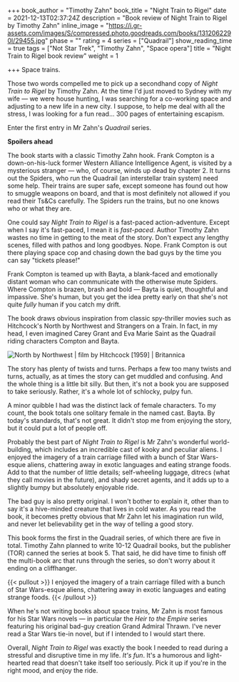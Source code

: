 +++
book_author = "Timothy Zahn"
book_title = "Night Train to Rigel"
date = 2021-12-13T02:37:24Z
description = "Book review of Night Train to Rigel by Timothy Zahn"
inline_image = "https://i.gr-assets.com/images/S/compressed.photo.goodreads.com/books/1312062290l/29455.jpg"
phase = ""
rating = 4
series = ["Quadrail"]
show_reading_time = true
tags = ["Not Star Trek", "Timothy Zahn", "Space opera"]
title = "Night Train to Rigel book review"
weight = 1

+++
Space trains.

Those two words compelled me to pick up a secondhand copy of _Night Train to Rigel_ by Timothy Zahn. At the time I'd just moved to Sydney with my wife — we were house hunting, I was searching for a co-working space and adjusting to a new life in a new city. I suppose, to help me deal with all the stress, I was looking for a fun read... 300 pages of entertaining escapism.

Enter the first entry in Mr Zahn's _Quadrail_ series.

**Spoilers ahead**

<!--more-->

The book starts with a classic Timothy Zahn hook. Frank Compton is a down-on-his-luck former Western Alliance Intelligence Agent, is visited by a mysterious stranger — who, of course, winds up dead by chapter 2. It turns out the Spiders, who run the Quadrail (an interstellar train system) need some help. Their trains are super safe, except someone has found out how to smuggle weapons on board, and that is most definitely not allowed if you read their Ts&Cs carefully. The Spiders run the trains, but no one knows who or what they are.

One could say _Night Train to Rigel_ is a fast-paced action-adventure. Except when I say it's fast-paced, I mean it is _fast-paced_. Author Timothy Zahn wastes no time in getting to the meat of the story. Don't expect any lengthy scenes, filled with pathos and long goodbyes. Nope. Frank Compton is out there playing space cop and chasing down the bad guys by the time you can say "tickets please!"

Frank Compton is teamed up with Bayta, a blank-faced and emotionally distant woman who can communicate with the otherwise mute Spiders. Where Compton is brazen, brash and bold — Bayta is quiet, thoughtful and impassive. She's human, but you get the idea pretty early on that she's not quite _fully_ human if you catch my drift.

The book draws obvious inspiration from classic spy-thriller movies such as Hitchcock's North by Northwest and Strangers on a Train. In fact, in my head, I even imagined Carey Grant and Eva Marie Saint as the Quadrail riding characters Compton and Bayta.

![North by Northwest | film by Hitchcock \[1959\] | Britannica](https://cdn.britannica.com/00/176700-050-E8006364/Cary-Grant-North-Northwest-Eva-Marie-Saint.jpg "Frank and Bayta, is that you?")

The story has plenty of twists and turns. Perhaps a few too many twists and turns, actually, as at times the story can get muddled and confusing. And the whole thing is a little bit silly. But then, it's not a book you are supposed to take seriously. Rather, it's a whole lot of schlocky, pulpy fun.

A minor quibble I had was the distinct lack of female characters. To my count, the book totals one solitary female in the named cast. Bayta. By today's standards, that's not great. It didn't stop me from enjoying the story, but it could put a lot of people off.

Probably the best part of _Night Train to Rigel_ is Mr Zahn's wonderful world-building, which includes an incredible cast of kooky and peculiar aliens. I enjoyed the imagery of a train carriage filled with a bunch of Star Wars-esque aliens, chattering away in exotic languages and eating strange foods. Add to that the number of little details; self-wheeling luggage, ditrecs (what they call movies in the future), and shady secret agents, and it adds up to a slightly bumpy but absolutely enjoyable ride.

The bad guy is also pretty original. I won't bother to explain it, other than to say it's a hive-minded creature that lives in cold water. As you read the book, it becomes pretty obvious that Mr Zahn let his imagination run wild, and never let believability get in the way of telling a good story.

This book forms the first in the Quadrail series, of which there are five in total. Timothy Zahn planned to write 10-12 Quadrail books, but the publisher (TOR) canned the series at book 5. That said, he did have time to finish off the multi-book arc that runs through the series, so don't worry about it ending on a cliffhanger.

{{< pullout >}}
I enjoyed the imagery of a train carriage filled with a bunch of Star Wars-esque aliens, chattering away in exotic languages and eating strange foods.
{{< /pullout >}}

When he's not writing books about space trains, Mr Zahn is most famous for his Star Wars novels — in particular the _Heir to the Empire_ series featuring his original bad-guy creation Grand Admiral Thrawn. I've never read a Star Wars tie-in novel, but if I intended to I would start there.

Overall, _Night Train to Rigel_ was exactly the book I needed to read during a stressful and disruptive time in my life. _It's fun_. It's a humorous and light-hearted read that doesn't take itself too seriously. Pick it up if you're in the right mood, and enjoy the ride.